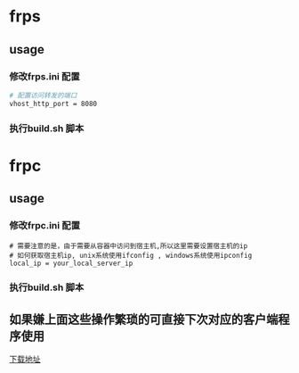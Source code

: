 # frps
## usage
###  修改frps.ini 配置
```bash
# 配置访问转发的端口
vhost_http_port = 8080
```
###  执行build.sh 脚本


# frpc
## usage
###  修改frpc.ini 配置
```
# 需要注意的是，由于需要从容器中访问到宿主机,所以这里需要设置宿主机的ip
# 如何获取宿主机ip, unix系统使用ifconfig , windows系统使用ipconfig
local_ip = your_local_server_ip
```
###  执行build.sh 脚本

## 如果嫌上面这些操作繁琐的可直接下次对应的客户端程序使用
[下载地址](https://github.com/fatedier/frp/releases)
